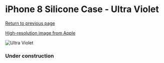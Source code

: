 # iPhone 8 Silicone Case - Ultra Violet

[Return to previous page](/iphone_7)

[High-resolution image from Apple](https://store.storeimages.cdn-apple.com/8756/as-images.apple.com/is/MQGR2?wid=4500&hei=4500&fmt=png)

<div style="width: 384px"><img src="/everypreview/MQGR2.png" alt="Ultra Violet"></div>

### Under construction
